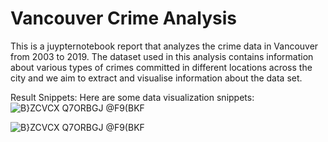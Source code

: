 # Vancouver Crime Analysis


This is a juypternotebook report that analyzes the crime data in Vancouver from 2003 to 2019. The dataset used in this analysis contains information about various types of crimes committed in different locations across the city and we aim to extract and visualise information about the data set.

Result Snippets:
Here are some data visualization snippets:
![B}ZCVCX Q7ORBGJ @F9(BKF](https://github.com/Dycade/Vancouver-crime-data-analysis/assets/85650434/f4ac751f-eb9d-4685-8293-12dade52644a)

![B}ZCVCX Q7ORBGJ @F9(BKF](https://github.com/Dycade/Vancouver-crime-data-analysis/assets/85650434/fb4b2a5d-c47f-471f-8d27-35adfb0bd253)


